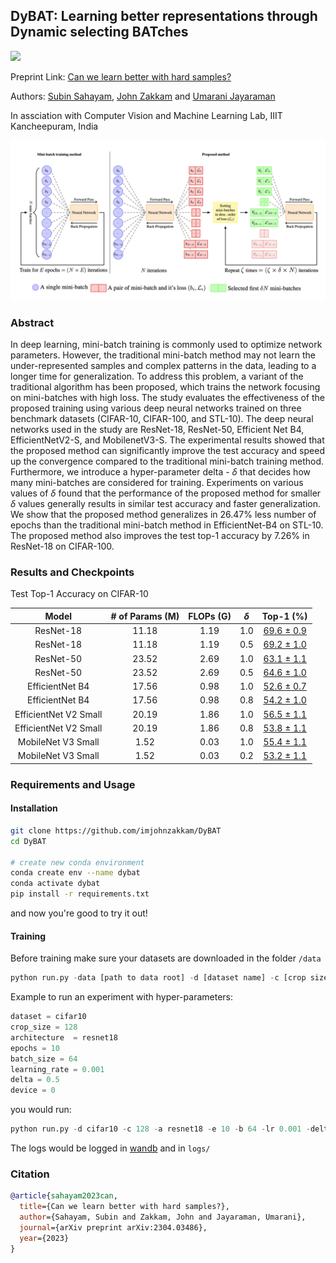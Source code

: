## DyBAT: Learning better representations through **Dy**namic selecting **BAT**ches 
<a href="https://arxiv.org/abs/2304.03486"><img src="https://img.shields.io/badge/arXiv-2209.15001-blue" /></a>

Preprint Link: [Can we learn better with hard samples?](https://arxiv.org/pdf/2304.03486v1.pdf)

Authors: [Subin Sahayam](), [John Zakkam]() and [Umarani Jayaraman]()

In assciation with Computer Vision and Machine Learning Lab, IIIT Kancheepuram, India

![](images/workflow.png)

### Abstract
In deep learning, mini-batch training is commonly used to optimize network parameters. However, the traditional mini-batch method may not learn the under-represented samples and complex patterns in the data, leading to a longer time for generalization. To address this problem, a variant of the traditional algorithm has been proposed, which trains the network focusing on mini-batches with high loss. The study evaluates the effectiveness of the proposed training using various deep neural networks trained on three benchmark datasets (CIFAR-10, CIFAR-100, and STL-10). The deep neural networks used in the study are ResNet-18, ResNet-50, Efficient Net B4, EfficientNetV2-S, and MobilenetV3-S. The experimental results showed that the proposed method can significantly improve the test accuracy and speed up the convergence compared to the traditional mini-batch training method. Furthermore, we introduce a hyper-parameter delta - $\delta$ that decides how many mini-batches are considered for training. Experiments on various values of $\delta$ found that the performance of the proposed method for smaller $\delta$ values generally results in similar test accuracy and faster generalization. We show that the proposed method generalizes in 26.47% less number of epochs than the traditional mini-batch method in EfficientNet-B4 on STL-10. The proposed method also improves the test top-1 accuracy by 7.26% in ResNet-18 on CIFAR-100.

### Results and Checkpoints

Test Top-1 Accuracy on CIFAR-10

| Model | # of Params (M) | FLOPs (G) | $\delta$ | Top-1 (%)|
|:---:|:---:|:---:|:---:|:---:|
| ResNet-18 | 11.18 | 1.19 | 1.0 | [69.6 $\pm$ 0.9 ]() |
| ResNet-18 | 11.18 | 1.19 | 0.5 | [69.2 $\pm$ 1.0 ]() |
| ResNet-50 | 23.52 | 2.69 | 1.0 | [63.1 $\pm$ 1.1 ]() |
| ResNet-50 | 23.52 | 2.69 | 0.5 | [64.6 $\pm$ 1.0 ]() |
| EfficientNet B4 | 17.56 | 0.98 | 1.0 | [52.6 $\pm$ 0.7 ]() |
| EfficientNet B4 | 17.56 | 0.98 | 0.8 | [54.2 $\pm$ 1.0 ]() |
| EfficientNet V2 Small | 20.19 | 1.86 | 1.0 | [56.5 $\pm$ 1.1 ]() |
| EfficientNet V2 Small | 20.19 | 1.86 | 0.8 | [53.8 $\pm$ 1.1 ]() |
| MobileNet V3 Small | 1.52 | 0.03 | 1.0 | [55.4 $\pm$ 1.1 ]() |
| MobileNet V3 Small | 1.52 | 0.03 | 0.2 | [53.2 $\pm$ 1.1 ]() |


### Requirements and Usage

#### Installation
```bash
git clone https://github.com/imjohnzakkam/DyBAT
cd DyBAT

# create new conda environment
conda create env --name dybat
conda activate dybat
pip install -r requirements.txt
```

and now you're good to try it out!

#### Training 

Before training make sure your datasets are downloaded in the folder `/data`

```python
python run.py -data [path to data root] -d [dataset name] -c [crop size] -a [architecture] -n [num classes] -e [epochs] -b [batch size] -lr [learning rate] -delta [value of delta] -zeta [value of delta] -device [device to run exps]
```
Example to run an experiment with hyper-parameters:
```python
dataset = cifar10
crop_size = 128
architecture  = resnet18
epochs = 10
batch_size = 64
learning_rate = 0.001
delta = 0.5
device = 0
```
you would run:
```python
python run.py -d cifar10 -c 128 -a resnet18 -e 10 -b 64 -lr 0.001 -delta 0.5 -device 0
```

The logs would be logged in [wandb](https://wandb.ai) and in `logs/`

### Citation
```bibtex
@article{sahayam2023can,
  title={Can we learn better with hard samples?},
  author={Sahayam, Subin and Zakkam, John and Jayaraman, Umarani},
  journal={arXiv preprint arXiv:2304.03486},
  year={2023}
}
```